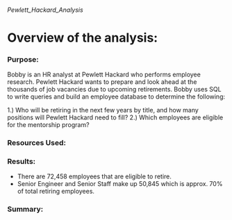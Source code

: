 ###### Pewlett_Hackard_Analysis
# Overview of the analysis:
### Purpose:

Bobby is an HR analyst at Pewlett Hackard who performs employee research. Pewlett Hackard wants to prepare and look ahead at the thousands of job vacancies due to upcoming retirements. Bobby uses SQL to write queries and build an employee database to determine the following:

1.) Who will be retiring in the next few years by title, and how many positions will Pewlett Hackard need to fill?
2.) Which employees are eligible for the mentorship program?












### Resources Used:
### Results:
- There are 72,458 employees that are eligible to retire.
- Senior Engineer and Senior Staff make up 50,845 which is approx. 70% of total retiring employees.





### Summary:
